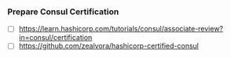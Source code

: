 ### Prepare Consul Certification

- [ ] https://learn.hashicorp.com/tutorials/consul/associate-review?in=consul/certification
- [ ] https://github.com/zealvora/hashicorp-certified-consul
